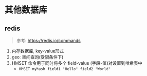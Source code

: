 # 其他数据库

## redis
> 参考: https://redis.io/commands
1. 内存数据库, key-value形式
2. geo: 空间查询(受限条件下)
3. HMSET 命令用于同时将多个 field-value (字段-值)对设置到哈希表中
    - `HMSET myhash field1 "Hello" field2 "World"`
